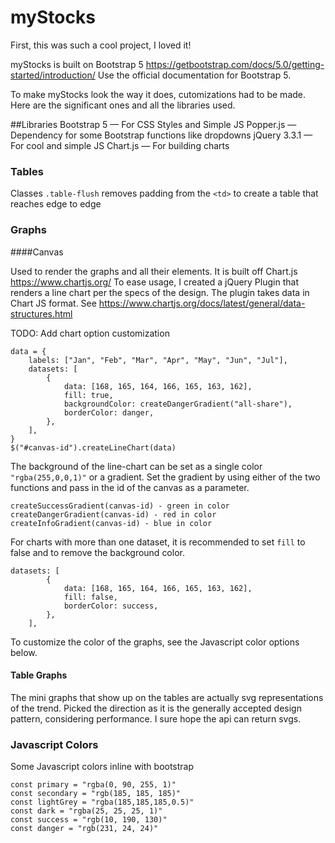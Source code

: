 # myStocks

First, this was such a cool project, I loved it!

myStocks is built on Bootstrap 5 https://getbootstrap.com/docs/5.0/getting-started/introduction/
Use the official documentation for Bootstrap 5.

To make myStocks look the way it does, cutomizations had to be made. Here are the significant ones and all the libraries used.

##Libraries
Bootstrap 5 — For CSS Styles and Simple JS
Popper.js — Dependency for some Bootstrap functions like dropdowns
jQuery 3.3.1 — For cool and simple JS
Chart.js — For building charts

### Tables

Classes `.table-flush` removes padding from the `<td>` to create a table that reaches edge to edge

### Graphs

####Canvas

Used to render the graphs and all their elements. It is built off Chart.js https://www.chartjs.org/
To ease usage, I created a jQuery Plugin that renders a line chart per the specs of the design. The plugin takes data in Chart JS format. See https://www.chartjs.org/docs/latest/general/data-structures.html

TODO: Add chart option customization

```
data = {
    labels: ["Jan", "Feb", "Mar", "Apr", "May", "Jun", "Jul"],
    datasets: [
        {
            data: [168, 165, 164, 166, 165, 163, 162],
            fill: true,
            backgroundColor: createDangerGradient("all-share"),
            borderColor: danger,
        },
    ],
}
$("#canvas-id").createLineChart(data)
```

The background of the line-chart can be set as a single color ` "rgba(255,0,0,1)"` or a gradient. Set the gradient by using either of the two functions and pass in the id of the canvas as a parameter.

```
createSuccessGradient(canvas-id) - green in color
createDangerGradient(canvas-id) - red in color
createInfoGradient(canvas-id) - blue in color
```

For charts with more than one dataset, it is recommended to set `fill` to false and to remove the background color.

```
datasets: [
        {
            data: [168, 165, 164, 166, 165, 163, 162],
            fill: false,
            borderColor: success,
        },
    ],
```

To customize the color of the graphs, see the Javascript color options below.

#### Table Graphs

The mini graphs that show up on the tables are actually svg representations of the trend. Picked the direction as it is the generally accepted design pattern, considering performance. I sure hope the api can return svgs.

### Javascript Colors

Some Javascript colors inline with bootstrap

```
const primary = "rgba(0, 90, 255, 1)"
const secondary = "rgb(185, 185, 185)"
const lightGrey = "rgba(185,185,185,0.5)"
const dark = "rgba(25, 25, 25, 1)"
const success = "rgb(10, 190, 130)"
const danger = "rgb(231, 24, 24)"
```
